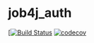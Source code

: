 # job4j_auth
[[![Build Status](https://app.travis-ci.com/EvgenyShestakov/job4j_auth.svg?branch=master)](https://app.travis-ci.com/EvgenyShestakov/job4j_auth)
[![codecov](https://codecov.io/gh/EvgenyShestakov/job4j_auth/branch/master/graph/badge.svg?token=7B9WLD1XNK)](https://codecov.io/gh/EvgenyShestakov/job4j_auth)
